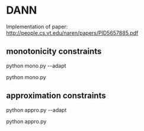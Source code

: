 # DANN
Implementation of paper: http://people.cs.vt.edu/naren/papers/PID5657885.pdf

## monotonicity constraints
python mono.py --adapt 

python mono.py 

## approximation constraints
python appro.py --adapt 

python appro.py 

